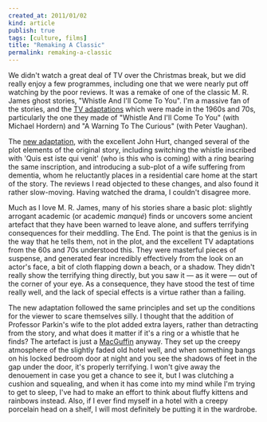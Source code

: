 ```yaml
---
created_at: 2011/01/02
kind: article
publish: true
tags: [culture, films]
title: "Remaking A Classic"
permalink: remaking-a-classic
---
```


We didn't watch a great deal of TV over the Christmas break, but we did really enjoy a few programmes, including one that we were nearly put off watching by the poor reviews. It was a remake of one of the classic M. R. James ghost stories, "Whistle And I'll Come To You". I'm a massive fan of the stories, and the [TV adaptations][] which were made in the 1960s and 70s, particularly the one they made of "Whistle And I'll Come To You" (with Michael Hordern) and "A Warning To The Curious" (with Peter Vaughan).

The [new adaptation][], with the excellent John Hurt, changed several of the plot elements of the original story, including switching the whistle inscribed with 'Quis est iste qui venit' (who is this who is coming) with a ring bearing the same inscription, and introducing a sub-plot of a wife suffering from dementia, whom he reluctantly places in a residential care home at the start of the story. The reviews I read objected to these changes, and also found it rather slow-moving. Having watched the drama, I couldn't disagree more.

Much as I love M. R. James, many of his stories share a basic plot: slightly arrogant academic (or academic _manqu&eacute;_) finds or uncovers some ancient artefact that they have been warned to leave alone, and suffers terrifying consequences for their meddling. The End. The point is that the genius is in the way that he tells them, not in the plot, and the excellent TV adaptations from the 60s and 70s understood this. They were masterful pieces of suspense, and generated fear incredibly effectively from the look on an actor's face, a bit of cloth flapping down a beach, or a shadow. They didn't really show the terrifying thing directly, but you saw it &mdash; as it were &mdash; out of the corner of your eye. As a consequence, they have stood the test of time really well, and the lack of special effects is a virtue rather than a failing.

The new adaptation followed the same principles and set up the conditions for the viewer to scare themselves silly. I thought that the addition of Professor Parkin's wife to the plot added extra layers, rather than detracting from the story, and what does it matter if it's a ring or a whistle that he finds? The artefact is just a [MacGuffin][] anyway. They set up the creepy atmosphere of the slightly faded old hotel well, and when something bangs on his locked bedroom door at night and you see the shadows of feet in the gap under the door, it's properly terrifying. I won't give away the denouement in case you get a chance to see it, but I was clutching a cushion and squealing, and when it has come into my mind while I'm trying to get to sleep, I've had to make an effort to think about fluffy kittens and rainbows instead. Also, if I ever find myself in a hotel with a creepy porcelain head on a shelf, I will most definitely be putting it in the wardrobe.

[new adaptation]: http://www.bbc.co.uk/programmes/p00cqxhk
[TV adaptations]: http://www.rousette.org.uk/blog/archives/old-films/
[MacGuffin]: http://en.wikipedia.org/wiki/MacGuffin
